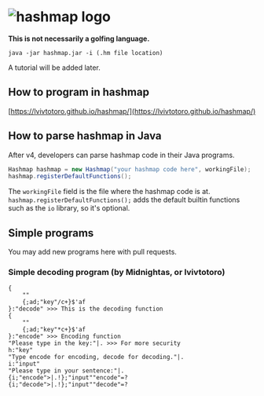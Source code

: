 # ![hashmap logo](http://i.imgur.com/OfMyUB8.png)
**This is not necessarily a golfing language.**

    java -jar hashmap.jar -i (.hm file location)

A tutorial will be added later.

## How to program in hashmap

[https://lvivtotoro.github.io/hashmap/](https://lvivtotoro.github.io/hashmap/)

## How to parse hashmap in Java
After v4, developers can parse hashmap code in their Java programs.

```java
Hashmap hashmap = new Hashmap("your hashmap code here", workingFile);
hashmap.registerDefaultFunctions();
```
The `workingFile` field is the file where the hashmap code is at.  
`hashmap.registerDefaultFunctions();` adds the default builtin functions such as the `io` library, so it's optional.

## Simple programs
You may add new programs here with pull requests.

### Simple decoding program (by Midnightas, or lvivtotoro)

    {
    	""
    	{;ad;"key"/c+}$'af
    }:"decode" >>> This is the decoding function
    {
    	""
    	{;ad;"key"*c+}$'af
    }:"encode" >>> Encoding function
    "Please type in the key:"|. >>> For more security
    h:"key"
    "Type encode for encoding, decode for decoding."|.
    i:"input"
    "Please type in your sentence:"|.
    {i;"encode">|.!};"input""encode"=?
    {i;"decode">|.!};"input""decode"=?

